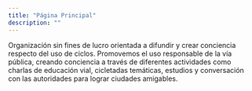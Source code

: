 ```yaml
---
title: "Página Principal"
description: ""
---
```

Organización sin fines de lucro orientada a difundir y crear conciencia respecto del uso de ciclos. Promovemos el uso responsable de la vía pública, creando conciencia a través de diferentes actividades como charlas de educación vial, cicletadas temáticas, estudios y conversación con las autoridades para lograr ciudades amigables.